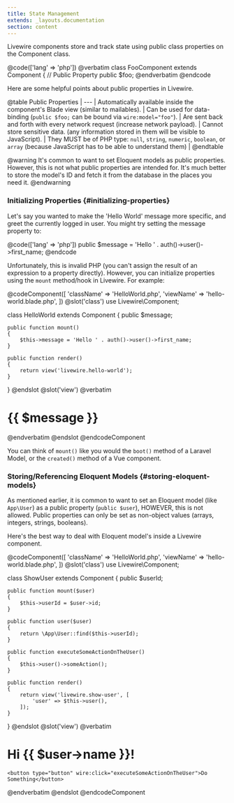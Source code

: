 ```yaml
---
title: State Management
extends: _layouts.documentation
section: content
---
```


Livewire components store and track state using public class properties on the Component class.

@code(['lang' => 'php'])
@verbatim
class FooComponent extends Component
{
    // Public Property
    public $foo;
@endverbatim
@endcode

Here are some helpful points about public properties in Livewire.

@table
Public Properties |
--- |
Automatically available inside the component's Blade view (similar to mailables). |
Can be used for data-binding (`public $foo;` can be bound via `wire:model="foo"`). |
Are sent back and forth with every network request (increase network payload). |
Cannot store sensitive data. (any information stored in them will be visible to JavaScript). |
They MUST be of PHP type: `null`, `string`, `numeric`, `boolean`, or `array` (because JavaScript has to be able to understand them) |
@endtable

@warning
It's common to want to set Eloquent models as public properties. However, this is not what public properties are intended for. It's much better to store the model's ID and fetch it from the database in the places you need it.
@endwarning

### Initializing Properties {#initializing-properties}

Let's say you wanted to make the 'Hello World' message more specific, and greet the currently logged in user. You might try setting the message property to:

@code(['lang' => 'php'])
public $message = 'Hello ' . auth()->user()->first_name;
@endcode

Unfortunately, this is invalid PHP (you can't assign the result of an expression to a property directly). However, you can initialize properties using the `mount` method/hook in Livewire. For example:

@codeComponent([
    'className' => 'HelloWorld.php',
    'viewName' => 'hello-world.blade.php',
])
@slot('class')
use Livewire\Component;

class HelloWorld extends Component
{
    public $message;

    public function mount()
    {
        $this->message = 'Hello ' . auth()->user()->first_name;
    }

    public function render()
    {
        return view('livewire.hello-world');
    }
}
@endslot
@slot('view')
@verbatim
<div>
    <h1>{{ $message }}</h1>
</div>
@endverbatim
@endslot
@endcodeComponent

You can think of `mount()` like you would the `boot()` method of a Laravel Model, or the `created()` method of a Vue component.

### Storing/Referencing Eloquent Models {#storing-eloquent-models}

As mentioned earlier, it is common to want to set an Eloquent model (like `App\User`) as a public property (`public $user`), HOWEVER, this is not allowed. Public properties can only be set as non-object values (arrays, integers, strings, booleans).

Here's the best way to deal with Eloquent model's inside a Livewire component.

@codeComponent([
    'className' => 'HelloWorld.php',
    'viewName' => 'hello-world.blade.php',
])
@slot('class')
use Livewire\Component;

class ShowUser extends Component
{
    public $userId;

    public function mount($user)
    {
        $this->userId = $user->id;
    }

    public function user($user)
    {
        return \App\User::find($this->userId);
    }

    public function executeSomeActionOnTheUser()
    {
        $this->user()->someAction();
    }

    public function render()
    {
        return view('livewire.show-user', [
            'user' => $this->user(),
        ]);
    }
}
@endslot
@slot('view')
@verbatim
<div>
    <h1>Hi {{ $user->name }}!</h1>

    <button type="button" wire:click="executeSomeActionOnTheUser">Do Something</button>
</div>
@endverbatim
@endslot
@endcodeComponent
